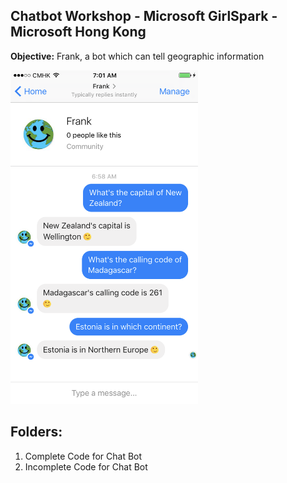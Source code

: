 ## Chatbot Workshop - Microsoft GirlSpark - Microsoft Hong Kong

**Objective:** Frank, a bot which can tell geographic information

<img src="Frank%20The%20Bot.PNG" width="300">

## Folders:

1. Complete Code for Chat Bot
2. Incomplete Code for Chat Bot
